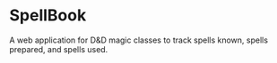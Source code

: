 # SpellBook
A web application for D&amp;D magic classes to track spells known, spells prepared, and spells used.
